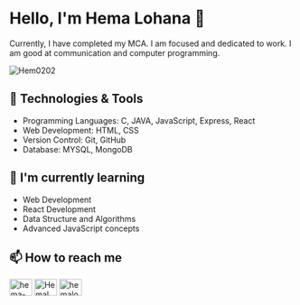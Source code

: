 
# Hello, I'm Hema Lohana 👋

 Currently, I have completed my MCA. I am focused and dedicated to work. I am good at communication and computer programming.

<p align="left"> <img src="https://komarev.com/ghpvc/?username=Hema0202&label=Profile%20views&color=0e75b6&style=flat" alt="Hem0202" /> </p>

## 🚀 Technologies & Tools

- Programming Languages: C, JAVA, JavaScript, Express, React
- Web Development: HTML, CSS
- Version Control: Git, GitHub
- Database: MYSQL, MongoDB

## 🌱 I'm currently learning

- Web Development
- React Development
- Data Structure and Algorithms
- Advanced JavaScript concepts

## 📫 How to reach me

<p align="left">
<a href="https://linkedin.com/in/hema-lohana-261209216" target="blank"><img align="center" src="https://raw.githubusercontent.com/rahuldkjain/github-profile-readme-generator/master/src/images/icons/Social/linked-in-alt.svg" alt="hema-lohana-261209216" height="30" width="40" /></a>
<a href="https://www.leetcode.com/HemaLohana" target="blank"><img align="center" src="https://raw.githubusercontent.com/rahuldkjain/github-profile-readme-generator/master/src/images/icons/Social/leet-code.svg" alt="HemaLohana" height="30" width="40" /></a>
<a href="https://auth.geeksforgeeks.org/user/hemalooymd/profile" target="blank"><img align="center" src="https://raw.githubusercontent.com/rahuldkjain/github-profile-readme-generator/master/src/images/icons/Social/geeks-for-geeks.svg" alt="hemalooymd/profile" height="30" width="40" /></a>
</p>




